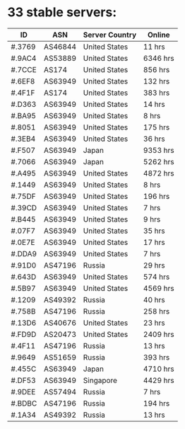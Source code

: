 # 33 stable servers:

| ID | ASN | Server Country | Online |
| ------ | ------ | ------ | ------ |
| #.3769 | AS46844 | United States | 11 hrs |
| #.9AC4 | AS53889 | United States | 6346 hrs |
| #.7CCE | AS174 | United States | 856 hrs |
| #.6EF8 | AS63949 | United States | 132 hrs |
| #.4F1F | AS174 | United States | 383 hrs |
| #.D363 | AS63949 | United States | 14 hrs |
| #.BA95 | AS63949 | United States | 8 hrs |
| #.8051 | AS63949 | United States | 175 hrs |
| #.3EB4 | AS63949 | United States | 36 hrs |
| #.F507 | AS63949 | Japan | 9353 hrs |
| #.7066 | AS63949 | Japan | 5262 hrs |
| #.A495 | AS63949 | United States | 4872 hrs |
| #.1449 | AS63949 | United States | 8 hrs |
| #.75DF | AS63949 | United States | 196 hrs |
| #.39CD | AS63949 | United States | 7 hrs |
| #.B445 | AS63949 | United States | 9 hrs |
| #.07F7 | AS63949 | United States | 35 hrs |
| #.0E7E | AS63949 | United States | 17 hrs |
| #.DDA9 | AS63949 | United States | 7 hrs |
| #.91D0 | AS47196 | Russia | 29 hrs |
| #.643D | AS63949 | United States | 574 hrs |
| #.5B97 | AS63949 | United States | 4569 hrs |
| #.1209 | AS49392 | Russia | 40 hrs |
| #.758B | AS47196 | Russia | 258 hrs |
| #.13D6 | AS40676 | United States | 23 hrs |
| #.FD9D | AS20473 | United States | 2409 hrs |
| #.4F11 | AS47196 | Russia | 13 hrs |
| #.9649 | AS51659 | Russia | 393 hrs |
| #.455C | AS63949 | Japan | 4710 hrs |
| #.DF53 | AS63949 | Singapore | 4429 hrs |
| #.9DEE | AS57494 | Russia | 7 hrs |
| #.BDBC | AS47196 | Russia | 194 hrs |
| #.1A34 | AS49392 | Russia | 13 hrs |

